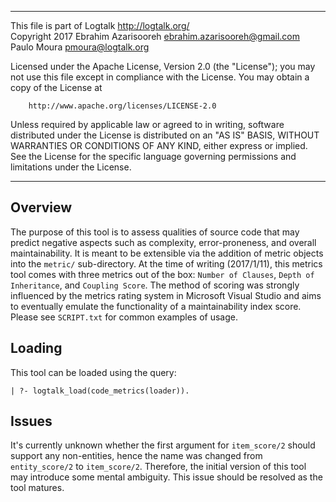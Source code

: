 ________________________________________________________________________

This file is part of Logtalk <http://logtalk.org/>  
Copyright 2017 Ebrahim Azarisooreh <ebrahim.azarisooreh@gmail.com>  
               Paulo Moura <pmoura@logtalk.org>

Licensed under the Apache License, Version 2.0 (the "License");
you may not use this file except in compliance with the License.
You may obtain a copy of the License at

		http://www.apache.org/licenses/LICENSE-2.0

Unless required by applicable law or agreed to in writing, software
distributed under the License is distributed on an "AS IS" BASIS,
WITHOUT WARRANTIES OR CONDITIONS OF ANY KIND, either express or implied.
See the License for the specific language governing permissions and
limitations under the License.
________________________________________________________________________


Overview
--------

The purpose of this tool is to assess qualities of source code that may
predict negative aspects such as complexity, error-proneness, and overall
maintainability. It is meant to be extensible via the addition of metric
objects into the `metric/` sub-directory. At the time of writing (2017/1/11),
this metrics tool comes with three metrics out of the box: `Number of Clauses`,
`Depth of Inheritance`, and `Coupling Score`. The method of scoring was
strongly influenced by the metrics rating system in Microsoft Visual Studio and
aims to eventually emulate the functionality of a maintainability index score.
Please see `SCRIPT.txt` for common examples of usage.


Loading
-------

This tool can be loaded using the query:

	| ?- logtalk_load(code_metrics(loader)).


Issues
------

It's currently unknown whether the first argument for `item_score/2` should
support any non-entities, hence the name was changed from `entity_score/2`
to `item_score/2`. Therefore, the initial version of this tool may introduce
some mental ambiguity. This issue should be resolved as the tool matures.
